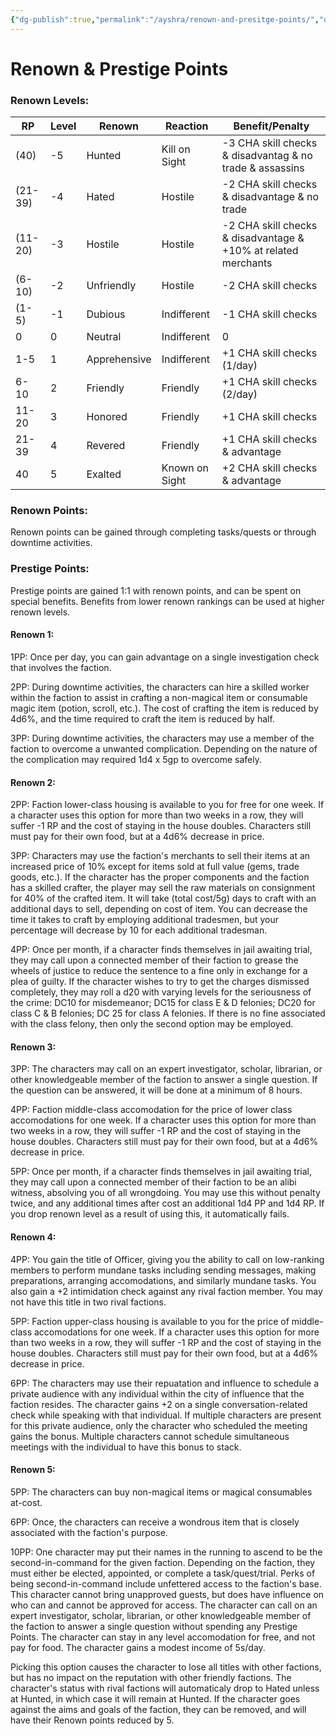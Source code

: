 ```yaml
---
{"dg-publish":true,"permalink":"/ayshra/renown-and-presitge-points/","dgHomeLink":true,"dgPassFrontmatter":false}
---
```



# Renown & Prestige Points

### Renown Levels:

| RP      | Level | Renown       | Reaction       | Benefit/Penalty                                                |
| ------- | ----- | ------------ | -------------- | -------------------------------------------------------------- |
| (40)    | -5    | Hunted       | Kill on Sight  | -3 CHA skill checks & disadvantag & no trade & assassins       |
| (21-39) | -4    | Hated        | Hostile        | -2 CHA skill checks & disadvantage & no trade                  |
| (11-20) | -3    | Hostile      | Hostile        | -2 CHA skill checks & disadvantage & +10% at related merchants |
| (6-10)  | -2    | Unfriendly   | Hostile        | -2 CHA skill checks                                            |
| (1-5)   | -1    | Dubious      | Indifferent    | -1 CHA skill checks                                            |
| 0       | 0     | Neutral      | Indifferent    | 0                                                              |
| 1-5     | 1     | Apprehensive | Indifferent    | +1 CHA skill checks (1/day)                                    |
| 6-10    | 2     | Friendly     | Friendly       | +1 CHA skill checks (2/day)                                    |
| 11-20   | 3     | Honored      | Friendly       | +1 CHA skill checks                                            |
| 21-39   | 4     | Revered      | Friendly       | +1 CHA skill checks & advantage                              |
| 40      | 5     | Exalted      | Known on Sight | +2 CHA skill checks & advantage                                |

### Renown Points:

Renown points can be gained through completing tasks/quests or through downtime activities.

### Prestige Points:

Prestige points are gained 1:1 with renown points, and can be spent on special benefits. Benefits from lower renown rankings can be used at higher renown levels.

#### Renown 1:

1PP: Once per day, you can gain advantage on a single investigation check that involves the faction.

2PP: During downtime activities, the characters can hire a skilled worker within the faction to assist in crafting a non-magical item or consumable magic item (potion, scroll, etc.). The cost of crafting the item is reduced by 4d6%, and the time required to craft the item is reduced by half.

3PP: During downtime activities, the characters may use a member of the faction to overcome a unwanted complication. Depending on the nature of the complication may required 1d4 x 5gp to overcome safely. 

#### Renown 2:

2PP: Faction lower-class housing is available to you for free for one week. If a character uses this option for more than two weeks in a row, they will suffer -1 RP and the cost of staying in the house doubles. Characters still must pay for their own food, but at a 4d6% decrease in price.

3PP: Characters may use the faction's merchants to sell their items at an increased price of 10% except for items sold at full value (gems, trade goods, etc.). If the character has the proper components and the faction has a skilled crafter, the player may sell the raw materials on consignment for 40% of the crafted item. It will take (total cost/5g) days to craft with an additional  days to sell, depending on cost of item. You can decrease the time it takes to craft by employing additional tradesmen, but your percentage will decrease by 10 for each additional tradesman.

4PP: Once per month, if a character finds themselves in jail awaiting trial, they may call upon a connected member of their faction to grease the wheels of justice to reduce the sentence to a fine only in exchange for a plea of guilty.  If the character wishes to try to get the charges dismissed completely, they may roll a d20 with varying levels for the seriousness of the crime: DC10 for misdemeanor; DC15 for class E & D felonies; DC20 for class C & B felonies; DC 25 for class A felonies. If there is no fine associated with the class felony, then only the second option may be employed.

#### Renown 3:

3PP: The characters may call on an expert investigator, scholar, librarian, or other knowledgeable member of the faction to answer a single question. If the question can be answered, it will be done at a minimum of 8 hours.

4PP: Faction middle-class accomodation for the price of lower class accomodations for one week.  If a character uses this option for more than two weeks in a row, they will suffer -1 RP and the cost of staying in the house doubles. Characters still must pay for their own food, but at a 4d6% decrease in price.

5PP: Once per month, if a character finds themselves in jail awaiting trial, they may call upon a connected member of their faction to be an alibi witness, absolving you of all wrongdoing. You may use this without penalty twice, and any additional times after cost an additional 1d4 PP and 1d4 RP. If you drop renown level as a result of using this, it automatically fails.

#### Renown 4:

4PP: You gain the title of Officer, giving you the ability to call on low-ranking members to perform mundane tasks including sending messages, making preparations, arranging accomodations, and similarly mundane tasks. You also gain a +2 intimidation check against any rival faction member. You may not have this title in two rival factions.

5PP: Faction upper-class housing is available to you for the price of middle-class accomodations for one week. If a character uses this option for more than two weeks in a row, they will suffer -1 RP and the cost of staying in the house doubles. Characters still must pay for their own food, but at a 4d6% decrease in price.

6PP: The characters may use their repuatation and influence to schedule a private audience with any individual within the city of influence that the faction resides. The character gains +2 on a single conversation-related check while speaking with that individual. If multiple characters are present for this private audience, only the character who scheduled the meeting gains the bonus. Multiple characters cannot schedule simultaneous meetings with the individual to have this bonus to stack.

#### Renown 5: 

5PP: The characters can buy non-magical items or magical consumables at-cost. 

6PP: Once, the characters can receive a wondrous item that is closely associated with the faction's purpose.

10PP: One character may put their names in the running to ascend to be the second-in-command for the given faction. Depending on the faction, they must either be elected, appointed, or complete a task/quest/trial. Perks of being second-in-command include unfettered access to the faction's base. This character cannot bring unapproved guests, but does have influence on who can and cannot be approved for access.  The character can call on an expert investigator, scholar, librarian, or other knowledgeable member of the faction to answer a single question without spending any Prestige Points. The character can stay in any level accomodation for free, and not pay for food. The character gains a modest income of 5s/day.

Picking this option causes the character to lose all titles with other factions, but has no impact on the reputation with other friendly factions. The character's status with rival factions will automaticaly drop to Hated unless at Hunted, in which case it will remain at Hunted. If the character goes against the aims and goals of the faction, they can be removed, and will have their Renown points reduced by 5. 


